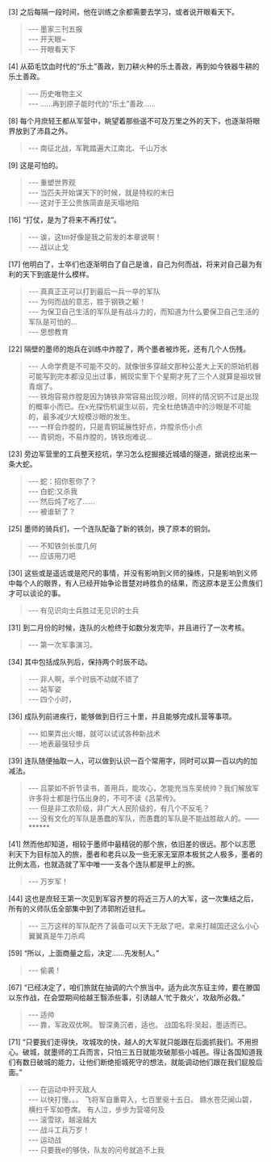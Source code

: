 
[3] 之后每隔一段时间，他在训练之余都需要去学习，或者说开眼看天下。
>--- 墨家三刊五报<br>
>--- 开天眼~<br>
>--- 开眼看天下<br>

[4] 从茹毛饮血时代的“乐土”善政，到刀耕火种的乐土善政，再到如今铁器牛耕的乐土善政。
>--- 历史唯物主义<br>
>--- ……再到原子能时代的“乐土”善政……<br>

[8] 每个月庶轻王都从军营中，眺望着那些遥不可及万里之外的天下，也逐渐将眼界放到了沛县之外。
>--- 南征北战，军靴踏遍大江南北、千山万水<br>

[9] 这是可怕的。
>--- 重塑世界观<br>
>--- 当匹夫开始谋天下的时候，就是特权的末日<br>
>--- 这对于王公贵族简直是天塌地陷<br>

[16] “打仗，是为了将来不再打仗”。
>--- 诶，这tm好像是我之前发的本章说啊！<br>
>--- 战以止戈<br>

[17] 他明白了，士卒们也逐渐明白了自己是谁，自己为何而战，将来对自己最为有利的天下到底是什么模样。
>--- 真真正正可以打到最后一兵一卒的军队<br>
>--- 为何而战的意志，胜于钢铁之躯！<br>
>--- 为保卫自己生活的军队是有战斗力的，而知道为什么要保卫自己生活的军队是可怕的…<br>
>--- 思想教育<br>

[22] 隔壁的墨师的炮兵在训练中炸膛了，两个墨者被炸死，还有几个人伤残。
>--- 人命学费是不可能不交的。就像很多穿越文那种公差大上天的原始机器可能写到完本都没见出过事，搁现实里下个星期才死了三个人就算是祖坟冒青烟了。<br>
>--- 铁炮容易炸膛是因为铸铁非常容易出现沙眼，同样的情况铜不过是出现的概率小而已。在x光探伤机诞生以前，完全杜绝铸造中的沙眼是不可能的，最多减少大规模沙眼的发生。<br>
>--- 一样会炸膛的，只是青铜延展性好点，炸膛杀伤小点<br>
>--- 青铜炮，不易炸膛的，铸铁炮难说…<br>

[23] 旁边军营里的工兵整天挖坑，学习怎么挖掘接近城墙的隧道，据说挖出来一条大蛇。
>--- 蛇：招你惹你了？<br>
>--- 白蛇:又杀我<br>
>--- 然后炖了吃了……<br>
>--- 被谁斩了？<br>

[25] 墨师的骑兵们，一个连队配备了新的铁剑，换了原本的铜剑。
>--- 不知铁剑长度几何<br>
>--- 应该用刀吧<br>

[30] 这些或是遥远或是咫尺的事情，并没有影响到义师的操练，只是影响到义师中每个人的眼界，有人已经开始争论晋楚对峙胜负的结果，而这原本是王公贵族们才可以谈论的事。
>--- 有见识向士兵胜过无见识的士兵<br>

[31] 到二月份的时候，连队的火枪终于如数分发完毕，并且进行了一次考核。
>--- 第一次军事演习。<br>

[34] 其中包括成队列后，保持两个时辰不动。
>--- 非人啊，半个时辰不动就不错了<br>
>--- 站军姿<br>
>--- 四个小时，<br>

[36] 成队列前进疾行，能够做到日行三十里，并且能够完成扎营等事项。
>--- 如果弄出火帽，就可以试试各种新战术<br>
>--- 地表最强轻步兵<br>

[39] 连队随便抽取一人，可以做到认识一百个常用字，同时可以算一百以内的加减法。
>--- 吕蒙如不折节读书，善用兵，能攻心，怎能充当东吴统帅？我们解放军许多将士都是行伍出身的，不可不读《吕蒙传》。<br>
>--- 但是非工农阶级，非广大人民阶级的，有几个不反毛？<br>
>--- 没有文化的军队是愚蠢的军队，而愚蠢的军队是不能战胜敌人的。——******<br>

[41] 然而他却知道，相较于墨师中最精锐的那个旅，依旧差的很远。那个以志愿利天下为目标加入的旅，墨者和老兵以及一些无家无室原本极贫之人极多，墨者的比例太高，也就造就了军中唯一一支各个连队都是甲上的旅。
>--- 万岁军！<br>

[44] 这也是庶轻王第一次见到军容齐整的将近三万人的大军，这一次集结之后，所有的义师队伍全部集中到了沛郭附近驻扎。
>--- 三万这样的军队配齐了装备可以天下无敌了吧，拿来打越国还这么小心翼翼真是牛刀杀鸡<br>

[59] “所以，上面商量之后，决定……先发制人。”
>--- 偷袭！<br>

[67] “已经决定了，咱们旅就在抽调的六个旅当中。适为此次东征主帅，要在滕国以东作战，在会盟期间给越王翳添些事，引诱越人‘忙于救火’，攻敌所必救。”
>--- 适帅<br>
>--- 靠，军政双优啊。
智深勇沉者，适也。
战国名将:吴起，墨适而已。<br>

[71] “只要我们走得快，攻城攻的快，越人的大军就只能跟在后面抓我们。不用担心。破城，就墨师的工兵而言，只怕三五日就能攻破那些小城邑。得让各国知道我们有数日破城的能力，让他们断绝拒城死守的想法，就能调动他们跟在我们屁股后面。”
>--- 在运动中歼灭敌人<br>
>--- 以快打慢。。。
飞将军自重霄入，七百里驱十五日。
赣水苍茫闽山碧，横扫千军如卷席。
有人泣，步步为营嗟何及<br>
>--- 滚雪球，越滚越大<br>
>--- 战斗工兵万岁！<br>
>--- 运动战<br>
>--- 只要我e的够快，队友的问号就追不上我<br>
